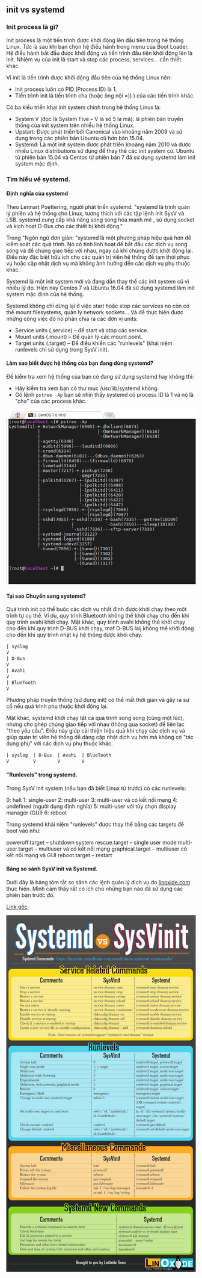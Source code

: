 ## init vs systemd

### Init process là gì?

Init process là một tiến trình được khởi động lên đầu tiên trong hệ thống Linux. Tức là sau khi bạn chọn hệ điều hành trong menu của Boot Loader. Hệ điều hành bắt đầu được khởi động và tiến trình đầu tiên khởi động lên là init. Nhiệm vụ của init là start và stop các process, services… cần thiết khác.

Vì init là tiến trình được khởi động đầu tiên của hệ thống Linux nên:

- Init process luôn có PID (Process ID) là 1.
- Tiến trình init là tiến trình cha (hoặc ông nội =)) ) của các tiến trình khác.

Có ba kiểu triển khai init system chính trong hệ thống Linux là:

- System V (đọc là System Five – V là số 5 la mã): là phiên bản truyền thống của init system trên nhiều hệ thống Linux.
- Upstart: Được phát triển bởi Canonical vào khoảng năm 2009 và sử dụng trong các phiên bản Ubuntu cũ hơn bản 15.04.
- Systemd: Là một init system được phát triển khoảng năm 2010 và được nhiều Linux distributions sử dụng để thay thế các init system cũ. Ubuntu từ phiên bản 15.04 và Centos từ phiên bản 7 đã sử dụng systemd làm init system mặc định.

### Tìm hiểu về systemd.

#### Định nghĩa của systemd
Theo Lennart Poettering, người phát triển systemd: "systemd là trình quản lý phiên và hệ thống cho Linux, tương thích với các tập lệnh init SysV và LSB. systemd cung cấp khả năng song song hóa mạnh mẽ , sử dụng socket và kích hoạt D-Bus cho các thiết bị khởi động."

Trong "Ngôn ngữ đơn giản: "systemd là một phương pháp hiệu quả hơn để kiểm soát các quá trình. Nó có tính linh hoạt để bắt đầu các dịch vụ song song và để chúng giao tiếp với nhau, ngay cả khi chúng được khởi động lại. Điều này đặc biệt hữu ích cho các quản trị viên hệ thống để tạm thời phục vụ hoặc cập nhật dịch vụ mà không ảnh hưởng đến các dịch vụ phụ thuộc khác.

Systemd là một init system mới và đang dần thay thế các init system cũ vì nhiều lý do. Hiện nay Centos 7 và Ubuntu 16.04 đã sử dụng systemd làm init system mặc định của hệ thống.

Systemd không chỉ dừng lại ở việc start hoặc stop các services nó còn có thể mount filesystems, quản lý network sockets… Và để thực hiện được những công việc đó nó phân chia ra các đơn vị units:

- Service units (.service) – để start và stop các service.
- Mount units (.mount) – Để quản lý các mount point.
- Target units (.target) – Để điều khiển các "runlevels" (khái niệm runlevels chỉ sử dụng trong SysV init).

#### Làm sao biết được hệ thống của bạn đang dùng systemd?

Để kiểm tra xem hệ thống của bạn có đang sử dụng systemd hay không thì:

- Hãy kiểm tra xem bạn có thư mục /usr/lib/systemd không.
- Gõ lệnh `pstree -Ap` bạn sẽ nhìn thấy systemd có process ID là 1 và nó là "cha" của các process khác.

<img src="img/23.png">

#### Tại sao Chuyển sang systemd?

Quá trình init có thể buộc các dịch vụ nhất định được khởi chạy theo một trình tự cụ thể. Ví dụ, quy trình Bluetooth không thể khởi chạy cho đến khi quy trình avahi khởi chạy. Mặt khác, quy trình avahi không thể khởi chạy cho đến khi quy trình D-BUS khởi chạy, maf D-BUS laij không thể khởi động cho đến khi quy trình nhật ký hệ thống được khởi chạy.

```
| syslog
V
| D-Bus
V
| Avahi
V
| BlueTooth
V
```

Phương pháp truyền thống (sử dụng init) có thể mất thời gian và gây ra sự cố nếu quá trình phụ thuộc khởi động lại.

Mặt khác, systemd khởi chạy tất cả quá trình song song (cùng một lúc), nhưng cho phép chúng giao tiếp với nhau (thông qua socket) để liên lạc "theo yêu cầu". Điều này giúp cải thiện hiệu quả khi chạy các dịch vụ và giúp quản trị viên hệ thống dễ dàng cập nhật dịch vụ hơn mà không có "tác dụng phụ" với các dịch vụ phụ thuộc khác.

```
| syslog  | D-Bus  | Avahi  | BlueTooth
V         V        V        V
```

#### "Runlevels" trong systemd.

Trong SysV init system (nếu bạn đã biết Linux từ trước) có các runlevels:

0: halt
1: single-user
2: multi-user
3: multi-user và có kết nối mạng
4: undefined (người dụng định nghĩa)
5: multi-user với tùy chọn display manager (GUI)
6: reboot

Trong systemd khái niệm "runlevels" được thay thế bằng các targets để boot vào như:

poweroff.target – shutdown system
rescue.target – single user mode
multi-user.target – multiuser và có kết nối mạng
graphical.target – multiuser có kết nối mạng và GUI
reboot.target – restart

#### Bảng so sánh SysV init và Systemd.

Dưới đây là bảng tóm tắt so sánh các lệnh quản lý dịch vụ do [linoxide.com](https://linoxide.com/) thực hiện. Mình cảm thấy rất có ích cho những bạn nào đã sử dụng các phiên bản trước đó.

[Link gốc](http://images.linoxide.com/systemd-vs-sysVinit-cheatsheet.jpg)

<img src="img/systemd-vs-sysVinit-cheatsheet.jpg">